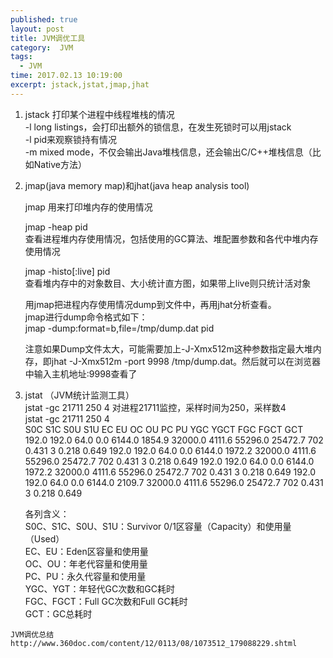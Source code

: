 ```yaml
---
published: true
layout: post
title: JVM调优工具
category:  JVM
tags: 
  - JVM
time: 2017.02.13 10:19:00
excerpt: jstack,jstat,jmap,jhat  
---
```


1. jstack   打印某个进程中线程堆栈的情况  
-l long listings，会打印出额外的锁信息，在发生死锁时可以用jstack  
-l pid来观察锁持有情况  
-m mixed mode，不仅会输出Java堆栈信息，还会输出C/C++堆栈信息（比如Native方法）

<!--more-->

2. jmap(java memory map)和jhat(java heap analysis tool)  

    jmap 用来打印堆内存的使用情况

    jmap -heap pid  
    查看进程堆内存使用情况，包括使用的GC算法、堆配置参数和各代中堆内存使用情况

    jmap -histo[:live] pid  
查看堆内存中的对象数目、大小统计直方图，如果带上live则只统计活对象

    用jmap把进程内存使用情况dump到文件中，再用jhat分析查看。  
jmap进行dump命令格式如下：  
   jmap -dump:format=b,file=/tmp/dump.dat  pid

    注意如果Dump文件太大，可能需要加上-J-Xmx512m这种参数指定最大堆内存，即jhat -J-Xmx512m -port 9998        /tmp/dump.dat。然后就可以在浏览器中输入主机地址:9998查看了

3. jstat （JVM统计监测工具）  
jstat -gc 21711 250 4  对进程21711监控，采样时间为250，采样数4  
jstat -gc 21711 250 4  
S0C    S1C    S0U    S1U      EC       EU        OC         OU       PC     PU    YGC     YGCT    FGC    FGCT     GCT  
192.0  192.0   64.0   0.0    6144.0   1854.9   32000.0     4111.6   55296.0 25472.7    702    0.431   3      0.218    0.649
192.0  192.0   64.0   0.0    6144.0   1972.2   32000.0     4111.6   55296.0 25472.7    702    0.431   3      0.218    0.649
192.0  192.0   64.0   0.0    6144.0   1972.2   32000.0     4111.6   55296.0 25472.7    702    0.431   3      0.218    0.649
192.0  192.0   64.0   0.0    6144.0   2109.7   32000.0     4111.6   55296.0 25472.7    702    0.431   3      0.218    0.649


    各列含义：  
    S0C、S1C、S0U、S1U：Survivor 0/1区容量（Capacity）和使用量（Used）  
    EC、EU：Eden区容量和使用量  
    OC、OU：年老代容量和使用量  
    PC、PU：永久代容量和使用量  
    YGC、YGT：年轻代GC次数和GC耗时  
    FGC、FGCT：Full GC次数和Full GC耗时  
    GCT：GC总耗时

```
JVM调优总结
http://www.360doc.com/content/12/0113/08/1073512_179088229.shtml
```